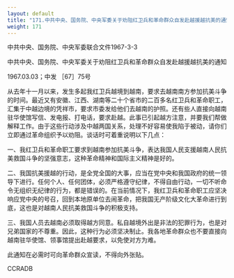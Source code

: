 ```yaml
---
layout: default
title: "171.中共中央、国务院、中央军委关于劝阻红卫兵和革命群众自发赴越援越抗美的通知"
weight: 171
---
```


中共中央、国务院、中央军委联合文件1967-3-3

中共中央、国务院、中央军委关于劝阻红卫兵和革命群众自发赴越援越抗美的通知

1967.03.03；中发 ［67］75号

从去年十一月以来，发生多起我红卫兵越境到越南，要求去越南南方参加抗美斗争的时间。最近又有安徽、江西、湖南等二十个省市的二百多名红卫兵和革命职工，汇集于中越边境的凭祥市，要求市委发给他们去越南的护照。还有些人直接向越南驻华使馆写信、发电报、打电话，要求赴越。此事已引起越方注意，并要我们帮做解释工作。由于这些行动涉及中越两国关系，处理不好容易使我陷于被动，请你们立即通过革命组织予以劝阻。谈话时可着重说明以下几点：

一、我红卫兵和革命职工要求到越南参加抗美斗争，表达我国人民支援越南人民抗美救国斗争的坚强意志，这种革命精神和国际主义精神是好的。

二、我国抗美援越的行动，是全党全国的大事，应当在党中央和我国政府的统一领导下进行。任何个人、任何团体，必须严格遵守纪律，不得自由行动，一切不听命令无组织无纪律的行为，都是错误的。在当前情况下，我红卫兵和革命职工应坚决响应党中央的号召，回到本地原单位去闹革命，把我国无产阶级文化大革命进行到底，这也是对越南人民抗美救国斗争的积极支持。

三、我国人员去越南必须取得越方同意。私自越境外出是非法的犯罪行为，也是对兄弟国家的不尊重。因此，这种行为必须坚决制止。我各地革命群众也不要直接向越南驻华使馆、领事馆提出赴越要求，以免使对方为难。

此通知在必需时可向革命群众宣读，不得向外张贴。

CCRADB

